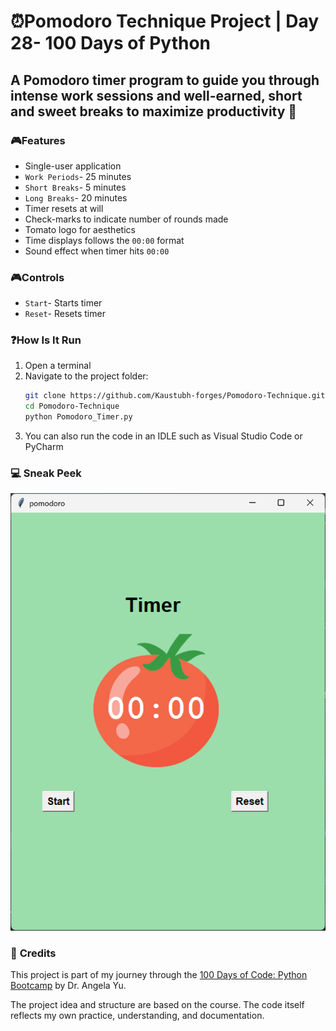 # ⏰Pomodoro Technique Project | Day 28- 100 Days of Python

## A Pomodoro timer program to guide you through intense work sessions and well-earned, short and sweet breaks to maximize productivity 💯

### 🎮**Features**
- Single-user application
- `Work Periods`- 25 minutes
- `Short Breaks`- 5 minutes
- `Long Breaks`- 20 minutes
- Timer resets at will
- Check-marks to indicate number of rounds made
- Tomato logo for aesthetics
- Time displays follows the `00:00` format
- Sound effect when timer hits `00:00`

### 🎮**Controls**
- `Start`- Starts timer
- `Reset`- Resets timer
### ❓**How Is It Run**

1. Open a terminal  
2. Navigate to the project folder:
   ```bash
   git clone https://github.com/Kaustubh-forges/Pomodoro-Technique.git
   cd Pomodoro-Technique
   python Pomodoro_Timer.py
   ```
3. You can also run the code in an IDLE such as Visual Studio Code or PyCharm

### 💻 **Sneak Peek**
![A glance at the Pomodoro Timer](Screenshot%202025-08-18%20183808.png)

### 🙏 **Credits**
This project is part of my journey through the 
[100 Days of Code: Python Bootcamp](https://www.udemy.com/course/100-days-of-code/) by Dr. Angela Yu.  

The project idea and structure are based on the course.
The code itself reflects my own practice, understanding, and documentation.  

